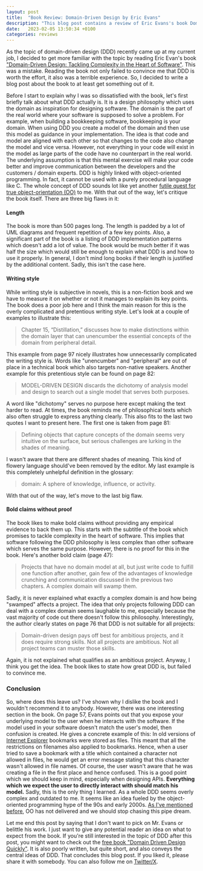 ```yaml
---
layout: post
title:  "Book Review: Domain-Driven Design by Eric Evans"
description: "This blog post contains a review of Eric Evans's book Domain-Driven Design."
date:   2023-02-05 13:50:34 +0100
categories: reviews
---
```

As the topic of domain-driven design (DDD) recently came up at my current job, I decided to get more familiar with the topic by reading Eric Evan's book ["Domain-Driven Design: Tackling Complexity in the Heart of Software"](https://www.goodreads.com/book/show/179133.Domain_Driven_Design). This was a mistake. Reading the book not only failed to convince me that DDD is worth the effort, it also was a terrible experience. So, I decided to write a blog post about the book to at least get something out of it.

Before I start to explain why I was so dissatisfied with the book, let's first briefly talk about what DDD actually is. It is a design philosophy which uses the domain as inspiration for designing software. The domain is the part of the real world where your software is supposed to solve a problem. For example, when building a bookkeeping software, bookkeeping is your domain. When using DDD you create a model of the domain and then use this model as guidance in your implementation. The idea is that code and model are aligned with each other so that changes to the code also change the model and vice versa. However, not everything in your code will exist in the model as large parts of the code have no counterpart in the real world. The underlying assumption is that this mental exercise will make your code better and improve communication between the developers and the customers / domain experts. DDD is highly linked with object-oriented programming. In fact, it cannot be used with a purely procedural language like C. The whole concept of DDD sounds lot like yet another [futile quest for true object-orientation (OO)](https://thinkingsideways.net/software/design/futile-quest-for-true-oo.html) to me. With that out of the way, let's critique the book itself. There are three big flaws in it:

#### Length
The book is more than 500 pages long. The length is padded by a lot of UML diagrams and frequent repetition of a few key points. Also, a significant part of the book is a listing of DDD implementation patterns which doesn't add a lot of value. The book would be much better if it was half the size which would still be enough to explain what DDD is and how to use it properly.  In general, I don't mind long books if their length is justified by the additional content. Sadly, this isn't the case here.

#### Writing style
While writing style is subjective in novels, this is a non-fiction book and we have to measure it on whether or not it manages to explain its key points. The book does a poor job here and I think the main reason for this is the overly complicated and pretentious writing style. Let's look at a couple of examples to illustrate this:

>Chapter 15, “Distillation,” discusses how to make distinctions within the domain layer that can unencumber the essential concepts of the domain from peripheral detail.

This example from page 97 nicely illustrates how unnecessarily complicated the writing style is. Words like "unencumber" and "peripheral" are out of place in a technical book which also targets non-native speakers. Another example for this pretentious style can be found on page 82:

>MODEL-DRIVEN DESIGN discards the dichotomy of analysis model and design to search out a single model that serves both purposes.

A word like "dichotomy" serves no purpose here except making the text harder to read. At times, the book reminds me of philosophical texts which also often struggle to express anything clearly. This also fits to the last two quotes I want to present here. The first one is taken from page 81:

>Defining objects that capture concepts of the domain seems very intuitive on the surface, but serious challenges are lurking in the shades of meaning.

I wasn't aware that there are different shades of meaning. This kind of flowery language should've been removed by the editor. My last example is this completely unhelpful definition in the glossary:

>domain: A sphere of knowledge, influence, or activity.

With that out of the way, let's move to the last big flaw.

#### Bold claims without proof
The book likes to make bold claims without providing any empirical evidence to back them up. This starts with the subtitle of the book which promises to tackle complexity in the heart of software. This implies that software following the DDD philosophy is less complex than other software which serves the same purpose. However, there is no proof for this in the book. Here's another bold claim (page 47):

>Projects that have no domain model at all, but just write code to fulfill one function after another, gain few of the advantages of knowledge crunching and communication discussed in the previous two chapters. A complex domain will swamp them.

Sadly, it is never explained what exactly a complex domain is and how being "swamped" affects a project. The idea that only projects following DDD can deal with a complex domain seems laughable to me, especially because the vast majority of code out there doesn't follow this philosophy. Interestingly, the author clearly states on page 76 that DDD is not suitable for all projects:

>Domain-driven design pays off best for ambitious projects, and it does require strong skills. Not all projects are ambitious. Not all project teams can muster those skills.

Again, it is not explained what qualifies as an ambitious project. Anyway, I think you get the idea. The book likes to state how great DDD is, but failed to convince me.

### Conclusion
So, where does this leave us? I've shown why I dislike the book and I wouldn't recommend it to anybody. However, there was one interesting section in the book. On page 57, Evans points out that you expose your underlying model to the user when he interacts with the software. If the model used in your software doesn't match the user's model, then confusion is created. He gives a concrete example of this: In old versions of [Internet Explorer](https://en.wikipedia.org/wiki/Internet_Explorer) bookmarks were stored as files. This meant that all the restrictions on filenames also applied to bookmarks. Hence, when a user tried to save a bookmark with a title which contained a character not allowed in files, he would get an error message stating that this character wasn't allowed in file names. Of course, the user wasn't aware that he was creating a file in the first place and hence confused. This is a good point which we should keep in mind, especially when designing APIs. **Everything which we expect the user to directly interact with should match his model.** Sadly, this is the only thing I learned. As a whole DDD seems overly complex and outdated to me. It seems like an idea fueled by the object-oriented programming hype of the 90s and early 2000s. [As I've mentioned before](https://thinkingsideways.net/software/design/futile-quest-for-true-oo.html), OO has not delivered and we should stop chasing this pipe dream.

Let me end this post by saying that I don't want to pick on Mr. Evans or belittle his work. I just want to give any potential reader an idea on what to expect from the book. If you're still interested in the topic of DDD after this post, you might want to check out the [free book "Domain Driven Design Quickly"](https://www.infoq.com/minibooks/domain-driven-design-quickly/). It is also poorly written, but quite short, and also conveys the central ideas of DDD. That concludes this blog post. If you liked it, please share it with somebody. You can also follow me on [Twitter/X](https://twitter.com/fxr256).